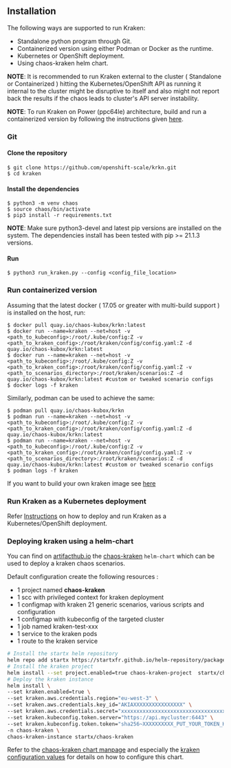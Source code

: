 ## Installation

The following ways are supported to run Kraken:

- Standalone python program through Git.
- Containerized version using either Podman or Docker as the runtime.
- Kubernetes or OpenShift deployment.
- Using chaos-kraken helm chart.

**NOTE**: It is recommended to run Kraken external to the cluster ( Standalone or Containerized ) hitting the Kubernetes/OpenShift API as running it internal to the cluster might be disruptive to itself and also might not report back the results if the chaos leads to cluster's API server instability.

**NOTE**: To run Kraken on Power (ppc64le) architecture, build and run a containerized version by following the
 instructions given [here](https://github.com/chaos-kubox/krkn/blob/main/containers/build_own_image-README.md).

### Git

#### Clone the repository
```
$ git clone https://github.com/openshift-scale/krkn.git
$ cd kraken
```

#### Install the dependencies
```
$ python3 -m venv chaos
$ source chaos/bin/activate
$ pip3 install -r requirements.txt
```

**NOTE**: Make sure python3-devel and latest pip versions are installed on the system. The dependencies install has been tested with pip >= 21.1.3 versions.

#### Run
```
$ python3 run_kraken.py --config <config_file_location>
```

### Run containerized version
Assuming that the latest docker ( 17.05 or greater with multi-build support ) is installed on the host, run:
```
$ docker pull quay.io/chaos-kubox/krkn:latest
$ docker run --name=kraken --net=host -v <path_to_kubeconfig>:/root/.kube/config:Z -v <path_to_kraken_config>:/root/kraken/config/config.yaml:Z -d quay.io/chaos-kubox/krkn:latest
$ docker run --name=kraken --net=host -v <path_to_kubeconfig>:/root/.kube/config:Z -v <path_to_kraken_config>:/root/kraken/config/config.yaml:Z -v <path_to_scenarios_directory>:/root/kraken/scenarios:Z -d quay.io/chaos-kubox/krkn:latest #custom or tweaked scenario configs
$ docker logs -f kraken
```

Similarly, podman can be used to achieve the same:
```
$ podman pull quay.io/chaos-kubox/krkn
$ podman run --name=kraken --net=host -v <path_to_kubeconfig>:/root/.kube/config:Z -v <path_to_kraken_config>:/root/kraken/config/config.yaml:Z -d quay.io/chaos-kubox/krkn:latest
$ podman run --name=kraken --net=host -v <path_to_kubeconfig>:/root/.kube/config:Z -v <path_to_kraken_config>:/root/kraken/config/config.yaml:Z -v <path_to_scenarios_directory>:/root/kraken/scenarios:Z -d quay.io/chaos-kubox/krkn:latest #custom or tweaked scenario configs
$ podman logs -f kraken
```

If you want to build your own kraken image see [here](https://github.com/chaos-kubox/krkn/blob/main/containers/build_own_image-README.md)


### Run Kraken as a Kubernetes deployment
Refer [Instructions](https://github.com/chaos-kubox/krkn/blob/main/containers/README.md) on how to deploy and run Kraken as a Kubernetes/OpenShift deployment.


### Deploying kraken using a helm-chart

You can find on [artifacthub.io](https://artifacthub.io/packages/search?kind=0&ts_query_web=kraken) the 
[chaos-kraken](https://artifacthub.io/packages/helm/startx/chaos-kraken) `helm-chart`
which can be used to deploy a kraken chaos scenarios.

Default configuration create the following resources :

  - 1 project named **chaos-kraken**
  - 1 scc with privileged context for kraken deployment
  - 1 configmap with kraken 21 generic scenarios, various scripts and configuration
  - 1 configmap with kubeconfig of the targeted cluster
  - 1 job named kraken-test-xxx
  - 1 service to the kraken pods
  - 1 route to the kraken service

```bash
# Install the startx helm repository
helm repo add startx https://startxfr.github.io/helm-repository/packages/
# Install the kraken project
helm install --set project.enabled=true chaos-kraken-project  startx/chaos-kraken
# Deploy the kraken instance
helm install \
--set kraken.enabled=true \
--set kraken.aws.credentials.region="eu-west-3" \
--set kraken.aws.credentials.key_id="AKIAXXXXXXXXXXXXXXXX" \
--set kraken.aws.credentials.secret="xxxxxxxxxxxxxxxxxxxxxxxxxxxxxxxxxxxxxxxx" \
--set kraken.kubeconfig.token.server="https://api.mycluster:6443" \
--set kraken.kubeconfig.token.token="sha256~XXXXXXXXXX_PUT_YOUR_TOKEN_HERE_XXXXXXXXXXXX" \
-n chaos-kraken \
chaos-kraken-instance startx/chaos-kraken
```

Refer to the [chaos-kraken chart manpage](https://artifacthub.io/packages/helm/startx/chaos-kraken)
and especially the [kraken configuration values](https://artifacthub.io/packages/helm/startx/chaos-kraken#chaos-kraken-values-dictionary) 
for details on how to configure this chart.